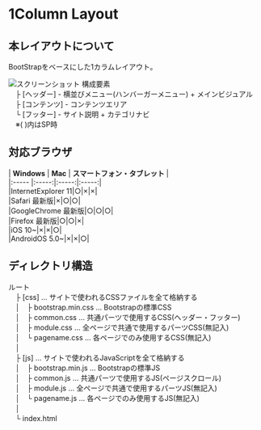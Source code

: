 # 1Column Layout


## 本レイアウトについて  
BootStrapをベースにした1カラムレイアウト。  

![スクリーンショット](http://aquanation.heteml.jp/demo/layout/1column.png "1カラムレイアウト")
 構成要素  
　├ [ヘッダー] - 横並びメニュー(ハンバーガーメニュー) + メインビジュアル  
　├ [コンテンツ] - コンテンツエリア  
　└ [フッター] - サイト説明 + カテゴリナビ  
　※( )内はSP時  



## 対応ブラウザ  
| **Windows** | **Mac** | **スマートフォン・タブレット** |  
|:----- |:-----:|:-----:|:-----:|  
|InternetExplorer 11|○|×|×|  
|Safari 最新版|×|○|○|  
|GoogleChrome 最新版|○|○|○|  
|Firefox 最新版|○|○|×|  
|iOS 10~|×|×|○|  
|AndroidOS 5.0~|×|×|○|  

 
 
## ディレクトリ構造  
 ルート  
　├ [css] … サイトで使われるCSSファイルを全て格納する  
　│　├ bootstrap.min.css … Bootstrapの標準CSS  
　│　├ common.css … 共通パーツで使用するCSS(ヘッダー・フッター)  
　│　├ module.css … 全ページで共通で使用するパーツCSS(無記入)   
　│　└ pagename.css …  各ページでのみ使用するCSS(無記入)  
　│   
　├ [js] … サイトで使われるJavaScriptを全て格納する  
　│　├ bootstrap.min.js … Bootstrapの標準JS  
　│　├ common.js … 共通パーツで使用するJS(ページスクロール)  
　│　├ module.js … 全ページで共通で使用するパーツJS(無記入)   
　│　└ pagename.js …  各ページでのみ使用するJS(無記入)  
　│     
　└ index.html  

